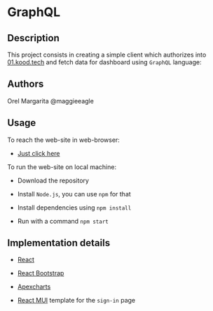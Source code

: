 
# GraphQL

## Description

This project consists in creating a simple client which authorizes into  [01.kood.tech](https://01.kood.tech) and fetch data for dashboard using `GraphQL` language:

## Authors

Orel Margarita @maggieeagle

## Usage
  
To reach the web-site in web-browser:

- [Just click here]()

To run the web-site on local machine:

- Download the repository

- Install `Node.js`, you can use `npm` for that

- Install dependencies using `npm install`

- Run with a command `npm start`

## Implementation details

- [React](https://react.dev/)

- [React Bootstrap](https://react-bootstrap.netlify.app/)

- [Apexcharts](https://apexcharts.com/)

- [React MUI](https://mui.com) template for the `sign-in` page